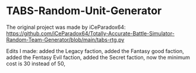 # TABS-Random-Unit-Generator

The original project was made by iCeParadox64: https://github.com/iCeParadox64/Totally-Accurate-Battle-Simulator-Random-Team-Generator/blob/main/tabs-rtg.py

Edits I made: 
added the Legacy faction,
added the Fantasy good faction,
added the Fentasy Evil faction,
added the Secret faction,
now the minimum cost is 30 instead of 50,
